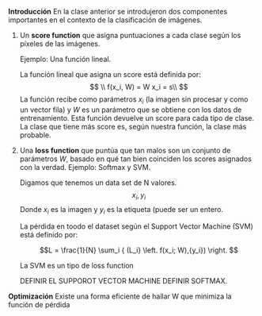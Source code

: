 **Introducción**
En la clase anterior se introdujeron dos componentes importantes en el contexto de la clasificación de imágenes.

 1. Un **score function** que asigna puntuaciones a cada clase según los píxeles de las imágenes.

	Ejemplo: Una función lineal.
	
	 La función lineal que asigna un score está definida por:
	$$
	\\ f(x_i, W) =  W x_i  = s\\
	$$
	La función recibe como parámetros $x_i$ (la imagen sin procesar y como un vector fila) y $W$ es un parámetro que se obtiene con los datos de entrenamiento. Esta función devuelve un score para cada tipo de clase. La clase que tiene más score es, según nuestra función, la clase más probable. 

 2. Una **loss function** que puntúa que tan malos son un conjunto de parámetros  $W$, basado en qué tan bien coinciden los scores asignados con la verdad. Ejemplo: Softmax y SVM.
 
	Digamos que tenemos un data set de N valores.
$${x_i, y_i}$$
Donde $x_i$ es la imagen y $y_i$ es la etiqueta (puede ser un entero.

	La pérdida en toodo el dataset según el Support Vector Machine (SVM) está definido por:
	
	$$L = \frac{1}{N} \sum_i { (L_i} \left. f(x_i; W),{y_i}) \right. $$


	La SVM es un tipo de loss function

	DEFINIR EL SUPPOROT VECTOR MACHINE
	DEFINIR SOFTMAX.

**Optimización**
Existe una forma eficiente de hallar W que minimiza la función de pérdida



<!--stackedit_data:
eyJoaXN0b3J5IjpbLTk0NDc3OTg4MywtODQ3NzI5MDIyLDEyMT
Y4MDE0NTcsNTQ0NTY2NDUxLC0xOTIzMTk2MzEwLC0xMDA0NzMw
NDEzLDgxMTA0NzY4MiwtMTMxNDQ2NjU0LDE0MzAwODQ1OTgsNz
MwOTk4MTE2XX0=
-->